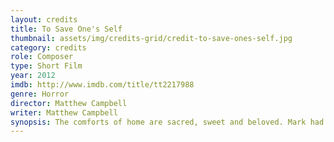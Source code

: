 ```yaml
---
layout: credits
title: To Save One's Self
thumbnail: assets/img/credits-grid/credit-to-save-ones-self.jpg
category: credits
role: Composer
type: Short Film
year: 2012
imdb: http://www.imdb.com/title/tt2217988
genre: Horror
director: Matthew Campbell
writer: Matthew Campbell
synopsis: The comforts of home are sacred, sweet and beloved. Mark had all of that... a beautiful wife, an angelic daughter, a purpose.
---
```



